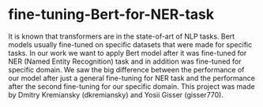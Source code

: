 # fine-tuning-Bert-for-NER-task
It is known that transformers are in the state-of-art of NLP tasks. Bert models usually fine-tuned on specific datasets that were made for specific tasks. In our work we want to apply Bert model after it was fine-tuned for NER (Named Entity Recognition) task and in addition was fine-tuned for specific domain. We saw the big difference between the performance of our model after just a general fine-tuning for NER task and the performance after the second fine-tuning for our specific domain.
This project was made by Dmitry Kremiansky (dkremiansky) and Yosii Gisser (gisser770).
